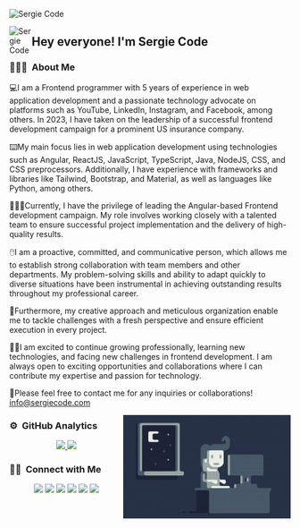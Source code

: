 ![Sergie Code](https://raw.githubusercontent.com/sergiecode/sergiecode/main/banner.png)

<img alt="Sergie Code" src="https://raw.githubusercontent.com/sergiecode/sergiecode/main/Hand%20Wave.gif" width='40' align="left"/><h2>Hey everyone! I'm Sergie Code</h2>

<!-- ## 👋 &nbsp;Hey everyone! I'm Sergie Code -->

### 👨🏼‍💻 &nbsp;About Me

💻I am a Frontend programmer with 5 years of experience in web application development and a passionate technology advocate on platforms such as YouTube, LinkedIn, Instagram, and Facebook, among others. In 2023, I have taken on the leadership of a successful frontend development campaign for a prominent US insurance company.

⌨️My main focus lies in web application development using technologies such as Angular, ReactJS, JavaScript, TypeScript, Java, NodeJS, CSS, and CSS preprocessors. Additionally, I have experience with frameworks and libraries like Tailwind, Bootstrap, and Material, as well as languages like Python, among others.

👨🏼‍💻Currently, I have the privilege of leading the Angular-based Frontend development campaign. My role involves working closely with a talented team to ensure successful project implementation and the delivery of high-quality results.

🖱️I am a proactive, committed, and communicative person, which allows me to establish strong collaboration with team members and other departments. My problem-solving skills and ability to adapt quickly to diverse situations have been instrumental in achieving outstanding results throughout my professional career.

🧐Furthermore, my creative approach and meticulous organization enable me to tackle challenges with a fresh perspective and ensure efficient execution in every project.

💪🏼I am excited to continue growing professionally, learning new technologies, and facing new challenges in frontend development. I am always open to exciting opportunities and collaborations where I can contribute my expertise and passion for technology.

📧Please feel free to contact me for any inquiries or collaborations! info@sergiecode.com

<img alt="Night Coding" src="https://raw.githubusercontent.com/AVS1508/AVS1508/master/assets/Night-Coding.gif" align="right"/>


### ⚙️ &nbsp;GitHub Analytics


<p align="center">
  
<a href="https://github.com/sergiecode">
  
  <img height="180em" src="https://github-readme-stats-eight-theta.vercel.app/api?username=sergiecode&show_icons=true&theme=algolia&include_all_commits=true&count_private=true"/>
  
  <img height="180em" src="https://github-readme-stats-eight-theta.vercel.app/api/top-langs/?username=sergiecode&layout=compact&langs_count=8&theme=algolia"/>
  
</a>

</p>


### 🤝🏻 &nbsp;Connect with Me

<p align="center">
<a href="https://www.sergiecode.com"><img src="https://img.shields.io/badge/-sergiecode.com-3423A6?style=flat&logo=Google-Chrome&logoColor=white"/></a>
<a href="https://linkedin.com/in/sergiecode"><img src="https://img.shields.io/badge/-Sergie%20Code-0077B5?style=flat&logo=Linkedin&logoColor=white"/></a>
<a href="mailto:info@sergiecode.com"><img src="https://img.shields.io/badge/-info@sergiecode.com-D14836?style=flat&logo=Gmail&logoColor=white"/></a>
<a href="https://instagram.com/sergiecode"><img src="https://img.shields.io/badge/-sergiecode-E4405F?style=flat&logo=Instagram&logoColor=white"/></a>
<a href="https://facebook.com/sergiecodeok"><img src="https://img.shields.io/badge/-@sergiecodeok-1877F2?style=flat&logo=Facebook&logoColor=white"/></a>
<a href="https://www.twitter.com/sergiecode"><img src="https://img.shields.io/badge/-@sergiecode-BD081C?style=flat&logo=Twitter&logoColor=white"/></a>
</p>
